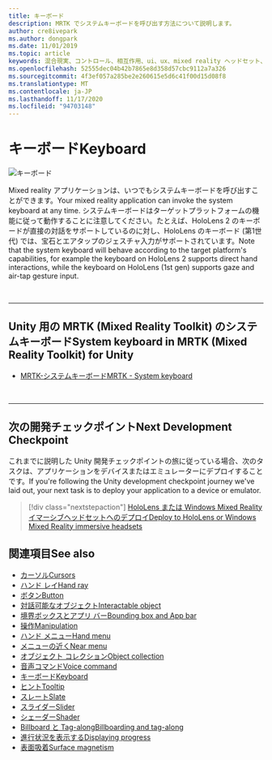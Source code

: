 ```yaml
---
title: キーボード
description: MRTK でシステムキーボードを呼び出す方法について説明します。
author: cre8ivepark
ms.author: dongpark
ms.date: 11/01/2019
ms.topic: article
keywords: 混合現実、コントロール、相互作用、ui、ux、mixed reality ヘッドセット、windows mixed reality ヘッドセット、virtual reality ヘッドセット、HoloLens、キーボード、MRTK、Mixed Reality Toolkit
ms.openlocfilehash: 52555dec04b42b7865e8d358d57cbc9112a7a326
ms.sourcegitcommit: 4f3ef057a285be2e260615e5d6c41f00d15d08f8
ms.translationtype: MT
ms.contentlocale: ja-JP
ms.lasthandoff: 11/17/2020
ms.locfileid: "94703148"
---
```

# <a name="keyboard"></a><span data-ttu-id="52fad-104">キーボード</span><span class="sxs-lookup"><span data-stu-id="52fad-104">Keyboard</span></span>

![キーボード](images/UX_Hero_Keyboard.jpg)

<span data-ttu-id="52fad-106">Mixed reality アプリケーションは、いつでもシステムキーボードを呼び出すことができます。</span><span class="sxs-lookup"><span data-stu-id="52fad-106">Your mixed reality application can invoke the system keyboard at any time.</span></span> <span data-ttu-id="52fad-107">システムキーボードはターゲットプラットフォームの機能に従って動作することに注意してください。たとえば、HoloLens 2 のキーボードが直接の対話をサポートしているのに対し、HoloLens のキーボード (第1世代) では、宝石とエアタップのジェスチャ入力がサポートされています。</span><span class="sxs-lookup"><span data-stu-id="52fad-107">Note that the system keyboard will behave according to the target platform's capabilities, for example the keyboard on HoloLens 2 supports direct hand interactions, while the keyboard on HoloLens (1st gen) supports gaze and air-tap gesture input.</span></span>


<br>

---

## <a name="system-keyboard-in-mrtk-mixed-reality-toolkit-for-unity"></a><span data-ttu-id="52fad-108">Unity 用の MRTK (Mixed Reality Toolkit) のシステムキーボード</span><span class="sxs-lookup"><span data-stu-id="52fad-108">System keyboard in MRTK (Mixed Reality Toolkit) for Unity</span></span>

* [<span data-ttu-id="52fad-109">MRTK-システムキーボード</span><span class="sxs-lookup"><span data-stu-id="52fad-109">MRTK - System keyboard</span></span>](https://microsoft.github.io/MixedRealityToolkit-Unity/Documentation/README_SystemKeyboard.html)

<br>

---

## <a name="next-development-checkpoint"></a><span data-ttu-id="52fad-110">次の開発チェックポイント</span><span class="sxs-lookup"><span data-stu-id="52fad-110">Next Development Checkpoint</span></span>

<span data-ttu-id="52fad-111">これまでに説明した Unity 開発チェックポイントの旅に従っている場合、次のタスクは、アプリケーションをデバイスまたはエミュレーターにデプロイすることです。</span><span class="sxs-lookup"><span data-stu-id="52fad-111">If you're following the Unity development checkpoint journey we've laid out, your next task is to deploy your application to a device or emulator.</span></span> 

> [!div class="nextstepaction"]
> [<span data-ttu-id="52fad-112">HoloLens または Windows Mixed Reality イマーシブヘッドセットへのデプロイ</span><span class="sxs-lookup"><span data-stu-id="52fad-112">Deploy to HoloLens or Windows Mixed Reality immersive headsets</span></span>](../develop/platform-capabilities-and-apis/using-visual-studio.md)

## <a name="see-also"></a><span data-ttu-id="52fad-113">関連項目</span><span class="sxs-lookup"><span data-stu-id="52fad-113">See also</span></span>

* [<span data-ttu-id="52fad-114">カーソル</span><span class="sxs-lookup"><span data-stu-id="52fad-114">Cursors</span></span>](cursors.md)
* [<span data-ttu-id="52fad-115">ハンド レイ</span><span class="sxs-lookup"><span data-stu-id="52fad-115">Hand ray</span></span>](point-and-commit.md)
* [<span data-ttu-id="52fad-116">ボタン</span><span class="sxs-lookup"><span data-stu-id="52fad-116">Button</span></span>](button.md)
* [<span data-ttu-id="52fad-117">対話可能なオブジェクト</span><span class="sxs-lookup"><span data-stu-id="52fad-117">Interactable object</span></span>](interactable-object.md)
* [<span data-ttu-id="52fad-118">境界ボックスとアプリ バー</span><span class="sxs-lookup"><span data-stu-id="52fad-118">Bounding box and App bar</span></span>](app-bar-and-bounding-box.md)
* [<span data-ttu-id="52fad-119">操作</span><span class="sxs-lookup"><span data-stu-id="52fad-119">Manipulation</span></span>](direct-manipulation.md)
* [<span data-ttu-id="52fad-120">ハンド メニュー</span><span class="sxs-lookup"><span data-stu-id="52fad-120">Hand menu</span></span>](hand-menu.md)
* [<span data-ttu-id="52fad-121">メニューの近く</span><span class="sxs-lookup"><span data-stu-id="52fad-121">Near menu</span></span>](near-menu.md)
* [<span data-ttu-id="52fad-122">オブジェクト コレクション</span><span class="sxs-lookup"><span data-stu-id="52fad-122">Object collection</span></span>](object-collection.md)
* [<span data-ttu-id="52fad-123">音声コマンド</span><span class="sxs-lookup"><span data-stu-id="52fad-123">Voice command</span></span>](voice-input.md)
* [<span data-ttu-id="52fad-124">キーボード</span><span class="sxs-lookup"><span data-stu-id="52fad-124">Keyboard</span></span>](keyboard.md)
* [<span data-ttu-id="52fad-125">ヒント</span><span class="sxs-lookup"><span data-stu-id="52fad-125">Tooltip</span></span>](tooltip.md)
* [<span data-ttu-id="52fad-126">スレート</span><span class="sxs-lookup"><span data-stu-id="52fad-126">Slate</span></span>](slate.md)
* [<span data-ttu-id="52fad-127">スライダー</span><span class="sxs-lookup"><span data-stu-id="52fad-127">Slider</span></span>](slider.md)
* [<span data-ttu-id="52fad-128">シェーダー</span><span class="sxs-lookup"><span data-stu-id="52fad-128">Shader</span></span>](shader.md)
* [<span data-ttu-id="52fad-129">Billboard と Tag-along</span><span class="sxs-lookup"><span data-stu-id="52fad-129">Billboarding and tag-along</span></span>](billboarding-and-tag-along.md)
* [<span data-ttu-id="52fad-130">進行状況を表示する</span><span class="sxs-lookup"><span data-stu-id="52fad-130">Displaying progress</span></span>](progress.md)
* [<span data-ttu-id="52fad-131">表面吸着</span><span class="sxs-lookup"><span data-stu-id="52fad-131">Surface magnetism</span></span>](surface-magnetism.md)
